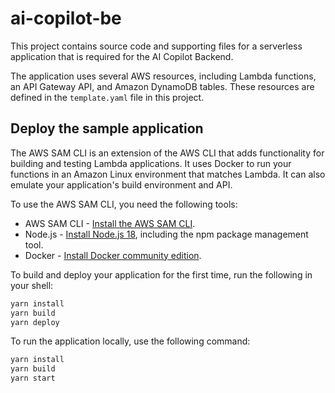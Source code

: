 # ai-copilot-be

This project contains source code and supporting files for a serverless application that is required for the AI Copilot Backend.

The application uses several AWS resources, including Lambda functions, an API Gateway API, and Amazon DynamoDB tables. These resources are defined in the `template.yaml` file in this project.

## Deploy the sample application

The AWS SAM CLI is an extension of the AWS CLI that adds functionality for building and testing Lambda applications. It uses Docker to run your functions in an Amazon Linux environment that matches Lambda. It can also emulate your application's build environment and API.

To use the AWS SAM CLI, you need the following tools:

* AWS SAM CLI - [Install the AWS SAM CLI](https://docs.aws.amazon.com/serverless-application-model/latest/developerguide/serverless-sam-cli-install.html).
* Node.js - [Install Node.js 18](https://nodejs.org/en/), including the npm package management tool.
* Docker - [Install Docker community edition](https://hub.docker.com/search/?type=edition&offering=community).

To build and deploy your application for the first time, run the following in your shell:

```bash
yarn install
yarn build
yarn deploy
```

To run the application locally, use the following command:

```bash
yarn install
yarn build
yarn start
```
